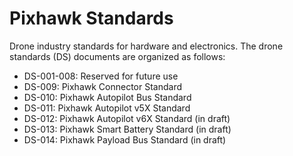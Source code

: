 # Pixhawk Standards

Drone industry standards for hardware and electronics. The drone standards (DS) documents are organized as follows:

 - DS-001-008: Reserved for future use
 - DS-009: Pixhawk Connector Standard
 - DS-010: Pixhawk Autopilot Bus Standard
 - DS-011: Pixhawk Autopilot v5X Standard
 - DS-012: Pixhawk Autopilot v6X Standard (in draft)
 - DS-013: Pixhawk Smart Battery Standard (in draft)
 - DS-014: Pixhawk Payload Bus Standard (in draft)
